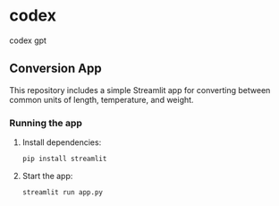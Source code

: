 # codex

codex gpt

## Conversion App

This repository includes a simple Streamlit app for converting between common units of length, temperature, and weight.

### Running the app

1. Install dependencies:
   ```bash
   pip install streamlit
   ```
2. Start the app:
   ```bash
   streamlit run app.py
   ```
